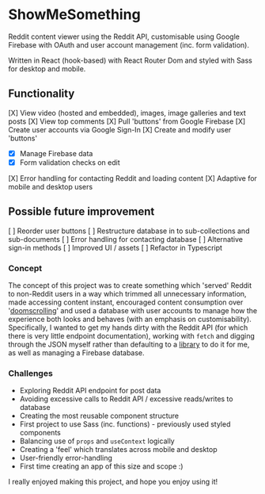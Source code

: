 # ShowMeSomething

[comment]: <> (TODO: add live demo)

Reddit content viewer using the Reddit API, customisable using Google Firebase with OAuth and user account management (inc. form validation).

Written in React (hook-based) with React Router Dom and styled with Sass for desktop and mobile.

## Functionality

[X] View video (hosted and embedded), images, image galleries and text posts
[X] View top comments
[X] Pull 'buttons' from Google Firebase
[X] Create user accounts via Google Sign-In
[X] Create and modify user 'buttons'

- [x] Manage Firebase data
- [x] Form validation checks on edit

[X] Error handling for contacting Reddit and loading content
[X] Adaptive for mobile and desktop users

## Possible future improvement

[ ] Reorder user buttons
[ ] Restructure database in to sub-collections and sub-documents
[ ] Error handling for contacting database
[ ] Alternative sign-in methods
[ ] Improved UI / assets
[ ] Refactor in Typescript

### Concept

The concept of this project was to create something which 'served' Reddit to non-Reddit users in a way which trimmed all unnecessary information, made accessing content instant, encouraged content consumption over '[doomscrolling](https://en.wikipedia.org/wiki/Doomscrolling)' and used a database with user accounts to manage how the experience both looks and behaves (with an emphasis on customisability). Specifically, I wanted to get my hands dirty with the Reddit API (for which there is very little endpoint documentation), working with `fetch` and digging through the JSON myself rather than defaulting to a [library](https://github.com/not-an-aardvark/snoowrap) to do it for me, as well as managing a Firebase database.

### Challenges

- Exploring Reddit API endpoint for post data
- Avoiding excessive calls to Reddit API / excessive reads/writes to database
- Creating the most reusable component structure
- First project to use Sass (inc. functions) - previously used styled components
- Balancing use of `props` and `useContext` logically
- Creating a 'feel' which translates across mobile and desktop
- User-friendly error-handling
- First time creating an app of this size and scope :)

I really enjoyed making this project, and hope you enjoy using it!
